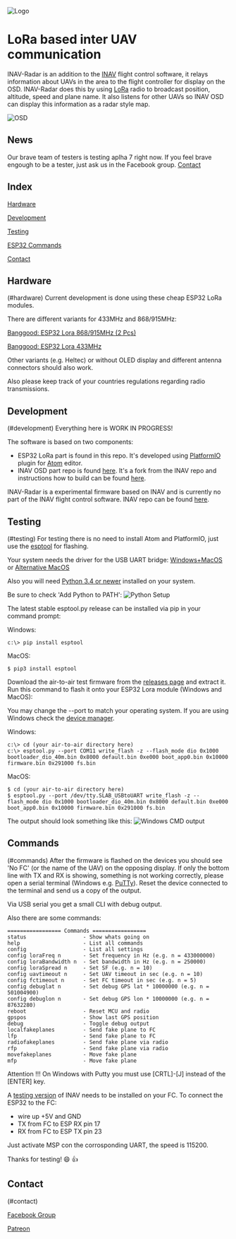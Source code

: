 ![Logo](https://github.com/mistyk/inavradar-ESP32/raw/master/docs/logo.png)

# LoRa based inter UAV communication

INAV-Radar is an addition to the [INAV](https://github.com/iNavFlight/inav) flight control software, it relays information about UAVs in the area to the flight controller for display on the OSD. INAV-Radar does this by using [LoRa](https://en.wikipedia.org/wiki/LoRa) radio to broadcast position, altitude, speed and plane name. It also listens for other UAVs so INAV OSD  can display this information as a radar style map.

![OSD](https://github.com/mistyk/inavradar-ESP32/raw/master/docs/osd.jpg)

## News

Our brave team of testers is testing aplha 7 right now. If you feel brave engough to be a tester, just ask us in the Facebook group. [Contact](#contact)

## Index
[Hardware](#hardware)

[Development](#development)

[Testing](#testing)

[ESP32 Commands](#commands)

[Contact](#contact)

## Hardware
(#hardware)
Current development is done using these cheap ESP32 LoRa modules.

There are different variants for 433MHz and 868/915MHz:

[Banggood: ESP32 Lora 868/915MHz (2 Pcs)](https://www.banggood.com/de/2Pcs-Wemos-TTGO-LORA32-868915Mhz-ESP32-LoRa-OLED-0_96-Inch-Blue-Display-p-1239769.html?rmmds=search&cur_warehouse=CN)

[Banggood: ESP32 Lora 433MHz](https://www.banggood.com/de/Wemos-TTGO-LORA-SX1278-ESP32-0_96OLED-16-Mt-Bytes-128-Mt-bit-433Mhz-For-Arduino-p-1205930.html?rmmds=search&cur_warehouse=CN)

Other variants (e.g. Heltec) or without OLED display and different antenna connectors should also work.

Also please keep track of your countries regulations regarding radio transmissions.

## Development
(#development)
Everything here is WORK IN PROGRESS!

The software is based on two components:
- ESP32 LoRa part is found in this repo.
It's developed using [PlatformIO](https://platformio.org/) plugin for [Atom](https://atom.io/) editor.
- INAV OSD part repo is found [here](https://github.com/mistyk/inavRC2).
It's a fork from the INAV repo and instructions how to build can be found [here](https://github.com/iNavFlight/inav/blob/master/docs/development/Building%20in%20Docker.md).

INAV-Radar is a experimental firmware based on INAV and is currently no part of the INAV flight control software. INAV repo can be found [here](https://github.com/iNavFlight/inav).

## Testing
(#testing)
For testing there is no need to install Atom and PlatformIO, just use the [esptool](https://github.com/espressif/esptool) for flashing.

Your system needs the driver for the USB UART bridge:
[Windows+MacOS](https://www.silabs.com/products/development-tools/software/usb-to-uart-bridge-vcp-drivers)
 or [Alternative MacOS](https://github.com/adrianmihalko/ch340g-ch34g-ch34x-mac-os-x-driver)

Also you will need [Python 3.4 or newer](https://www.python.org/downloads/) installed on your system.

Be sure to check 'Add Python to PATH':
![Python Setup](https://github.com/mistyk/inavradar-ESP32/raw/master/docs/python.png)


The latest stable esptool.py release can be installed via pip in your command prompt:

Windows:
```
c:\> pip install esptool
```

MacOS:
```
$ pip3 install esptool
```

Download the air-to-air test firmware from the [releases page](https://github.com/mistyk/inavradar-ESP32/releases)
and extract it. Run this command to flash it onto your ESP32 Lora module (Windows and MacOS):

You may change the --port to match your operating system. If you are using Windows check the [device manager](https://github.com/mistyk/inavradar-ESP32/raw/master/docs/devManager.PNG).

Windows:
```
c:\> cd (your air-to-air directory here)
c:\> esptool.py --port COM11 write_flash -z --flash_mode dio 0x1000 bootloader_dio_40m.bin 0x8000 default.bin 0xe000 boot_app0.bin 0x10000 firmware.bin 0x291000 fs.bin
```

MacOS:
```
$ cd (your air-to-air directory here)
$ esptool.py --port /dev/tty.SLAB_USBtoUART write_flash -z --flash_mode dio 0x1000 bootloader_dio_40m.bin 0x8000 default.bin 0xe000 boot_app0.bin 0x10000 firmware.bin 0x291000 fs.bin

```

The output should look something like this:
![Windows CMD output](https://github.com/mistyk/inavradar-ESP32/raw/master/docs/cmd.PNG)

## Commands
(#commands)
After the firmware is flashed on the devices you should see 'No FC' (or the name of the UAV) on the opposing display.
If only the bottom line with TX and RX is showing, something is not working correctly, please open a serial terminal (Windows e.g. [PuTTy](https://www.chiark.greenend.org.uk/~sgtatham/putty/latest.html)). Reset the device connected to the terminal and send us a copy of the output.

Via USB serial you get a small CLI with debug output.

Also there are some commands:

```
================= Commands =================
status                  - Show whats going on
help                    - List all commands
config                  - List all settings
config loraFreq n       - Set frequency in Hz (e.g. n = 433000000)
config loraBandwidth n  - Set bandwidth in Hz (e.g. n = 250000)
config loraSpread n     - Set SF (e.g. n = 10)
config uavtimeout n     - Set UAV timeout in sec (e.g. n = 10)
config fctimeout n      - Set FC timeout in sec (e.g. n = 5)
config debuglat n       - Set debug GPS lat * 10000000 (e.g. n = 501004900)
config debuglon n       - Set debug GPS lon * 10000000 (e.g. n = 87632280)
reboot                  - Reset MCU and radio
gpspos                  - Show last GPS position
debug                   - Toggle debug output
localfakeplanes         - Send fake plane to FC
lfp                     - Send fake plane to FC
radiofakeplanes         - Send fake plane via radio
rfp                     - Send fake plane via radio
movefakeplanes          - Move fake plane
mfp                     - Move fake plane
```

Attention !!! On Windows with Putty you must use [CRTL]-[J] instead of the [ENTER] key.

A [testing version](https://github.com/mistyk/inavradar-ESP32/releases) of INAV needs to be installed on your FC.
To connect the ESP32 to the FC:
- wire up +5V and GND
- TX from FC to ESP RX pin 17
- RX from FC to ESP TX pin 23

Just activate MSP con the corrosponding UART, the speed is 115200.

Thanks for testing! 😄 👍

## Contact
(#contact)

[Facebook Group](https://www.facebook.com/groups/360607501179901/)

[Patreon](https://www.patreon.com/inavradar)
